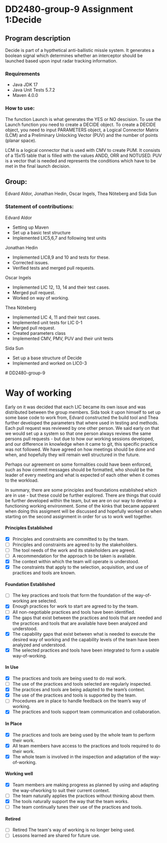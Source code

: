 # DD2480-group-9 Assignment 1:Decide

## Program description
Decide is part of a hypthetical anti-ballistic missle system. It generates a boolean signal which determines whether an interceptor should be launched based upon input radar tracking information.

### Requirements

<ul>
	<li>Java JDK 17 </li>
	<li>Java Unit Tests 5.7.2 </li>
	<li>Maven 4.0.0 </li>
</ul>

### How to use:
The function Launch is what generates the YES or NO descision. To use the Launch function you need to create a DECIDE object. To create a DECIDE object, you need to input PARAMETERS object, a Logical Connector Matrix (LCM) and a Preliminary Unlocking Vector (PUV) and the number of points (planar space).  

LCM is a logical connector that is used with CMV to create PUM. It consists of a 15x15 table that is filled with the values ANDD, ORR and NOTUSED.
PUV is a vector that is needed and represents the conditions which have to be met in the final launch decision.
 

## Group: 
Edvard Aldor, Jonathan Hedin, Oscar Ingels, Thea Nöteberg and Sida Sun

### Statement of contributions:

Edvard Aldor
<ul>
	<li>Setting up Maven </li>
	<li>Set up a basic test structure </li>
	<li>Implemented LIC5,6,7 and following test units</li>
</ul>

Jonathan Hedin
<ul>
    <li> Implemented LIC8,9 and 10 and tests for these.</li>
    <li> Corrected issues.</li>
    <li> Verified tests and merged pull requests.</li>
</ul>

Oscar Ingels
<ul>
    <li> Implemented LIC 12, 13, 14 and their test cases.</li>
    <li> Merged pull request.</li>
    <li> Worked on  way of working.</li>
</ul>

Thea Nöteberg
<ul>
    	<li> Implemented LIC 4, 11 and their test cases.</li>
	<li> Implemented unit tests for LIC 0-1 </li>
    	<li> Merged pull request.</li>
    	<li> Created parameters class</li>
	<li> Implemented CMV, PMV, PUV and their unit tests</li>
</ul>
Sida Sun
<ul>
	<li>Set up a base structure of Decide </li>
	<li>Implemented and worked on LIC0-3 </li>
</ul>
# DD2480-group-9






# Way of working

Early on it was decided that each LIC became its own issue and was distributed between the group members. Sida took it upon himself to set up some base code to work from, Edvard constructed the build tool and Thea further developed the parameters that where used in testing and methods. Each pull request was reviewed by one other person. We said early on that we would set up a system so that one person always reviews the same persons pull requests - but due to how our working sessions developed, and our difference in knowledge when it came to git, this specific practice was not followed. We have agreed on how meetings should be done and when, and hopefully they will remain well structured in the future.

Perhaps our agreement on some formalities could have been enforced, such as how commit messages should be formatted, who should be the leader of every meeting and what is expected of each other when it comes to the workload.

In summary, there are some principles and foundations established which are in use - but these could be further explored. There are things that could be further developed within the team, but we are on our way to develop a functioning working environment. Some of the kinks that became apparent when doing this assigment will be discussed and hopefully worked on when starting on the second assignment in order for us to work well together.

#### Principles Established
- [x] Principles and constraints are committed to by the team.
- [ ] Principles and constraints are agreed to by the stakeholders.
- [ ] The tool needs of the work and its stakeholders are agreed.
- [ ] A recommendation for the approach to be taken is available.
- [x] The context within which the team will operate is understood.
- [x] The constraints that apply to the selection, acquisition, and use of practices and tools are
known.
#### Foundation Established
- [ ] The key practices and tools that form the foundation of the way-of-working are
selected.
- [x] Enough practices for work to start are agreed to by the team.
- [ ] All non-negotiable practices and tools have been identified.
- [x] The gaps that exist between the practices and tools that are needed and the practices and
tools that are available have been analyzed and understood.
- [x] The capability gaps that exist between what is needed to execute the desired way of
working and the capability levels of the team have been analyzed and understood.
- [x] The selected practices and tools have been integrated to form a usable way-of-working.
#### In Use 
- [x] The practices and tools are being used to do real work.
- [ ] The use of the practices and tools selected are regularly inspected.
- [x] The practices and tools are being adapted to the team’s context.
- [x] The use of the practices and tools is supported by the team.
- [ ] Procedures are in place to handle feedback on the team’s way of working.
- [x] The practices and tools support team communication and collaboration.
#### In Place 
- [x] The practices and tools are being used by the whole team to perform their work.
- [x] All team members have access to the practices and tools required to do their work.
- [x] The whole team is involved in the inspection and adaptation of the way-of-working.
#### Working well 
- [x] Team members are making progress as planned by using and adapting the way-ofworking to suit their current context.
- [ ] The team naturally applies the practices without thinking about them.
- [x] The tools naturally support the way that the team works.
- [ ] The team continually tunes their use of the practices and tools.
#### Retired
- [ ] Retired The team's way of working is no longer being used.
- [ ] Lessons learned are shared for future use.
